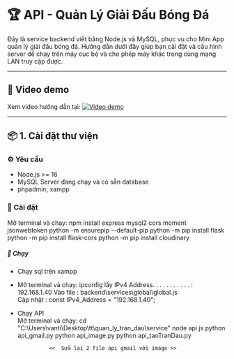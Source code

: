 # 🏆 API - Quản Lý Giải Đấu Bóng Đá

Đây là service backend viết bằng Node.js và MySQL, phục vụ cho Mini App quản lý giải đấu bóng đá. Hướng dẫn dưới đây giúp bạn cài đặt và cấu hình server để chạy trên máy cục bộ và cho phép máy khác trong cùng mạng LAN truy cập được.

---
## 🎥 Video demo
Xem video hướng dẫn tại: [![Video demo](https://img.youtube.com/vi/kNEQzcXxYTs/0.jpg)](https://www.youtube.com/watch?v=kNEQzcXxYTs)

---


## 📦 1. Cài đặt thư viện

### ⚙️ Yêu cầu

- Node.js >= 16
- MySQL Server đang chạy và có sẵn database
- phpadmin, xampp

### 🧱 Cài đặt

Mở terminal và chạy:
    npm install express mysql2 cors moment jsonwebtoken
    python -m ensurepip --default-pip
    python -m pip install flask
    python -m pip install flask-cors
    python -m pip install cloudinary




##### 🧱 Chạy
+ Chạy sql trên xampp
+ Mở terminal và chạy:
        ipconfig  lấy  IPv4 Address. . . . . . . . . . . : 192.168.1.40
        Vào file : backend\services\global\global.js  
        Cập nhật : const IPv4_Address =  "192.168.1.40";
+ Chạy API  
          Mở terminal và chạy: cd "C:\Users\vanti\Desktop\tt\quan_ly_tran_dau\service\"
                node api.js
                python api_gmail.py
                python api_image.py
                python api_taoTranDau.py
                
                <<  Sửa lại 2 file api gmail với image >>

